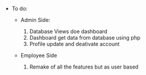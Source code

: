 * To do:
    * Admin Side: 
        1. Database Views doe dashboard
        2. Dashboard get data from database using php
        3. Profile update and deativate account

    * Employee Side
        1. Remake of all the features but as user based
        




